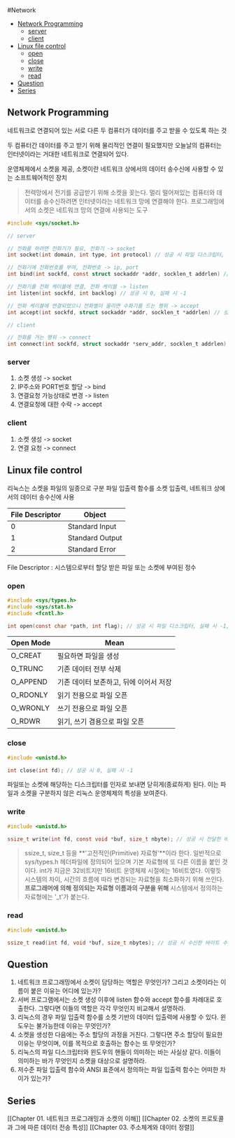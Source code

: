 #Network

- [Network Programming](#network-programming)
	- [server](#server)
	- [client](#client)
- [Linux file control](#linux-file-control)
	- [open](#open)
	- [close](#close)
	- [write](#write)
	- [read](#read)
- [Question](#question)
- [Series](#series)

## Network Programming

네트워크로 연결되어 있는 서로 다른 두 컴퓨터가 데이터를 주고 받을 수 있도록 하는 것

두 컴퓨터간 데이터를 주고 받기 위해 물리적인 연결이 필요했지만 오늘날의 컴퓨터는 인터넷이라는 거대한 네트워크로 연결되어 있다.

운영체제에서 소켓을 제공, 소켓이란 네트워크 상에서의 데이터 송수신에 사용할 수 있는 소프트웨어적인 장치

>전력망에서 전기를 공급받기 위해 소켓을 꽂는다.
멀리 떨어져있는 컴퓨터와 데이터를 송수신하려면 인터넷이라는 네트워크 망에 연결해야 한다.
프로그래밍에서의 소켓은 네트워크 망의 연결에 사용되는 도구

```c
#include <sys/socket.h>

// server

// 전화를 하려면 전화기가 필요, 전화기 -> socket
int socket(int domain, int type, int protocol) // 성공 시 파일 디스크립터, 실패 시 -1

// 전화기에 전화번호를 부여, 전화번호 -> ip, port
int bind(int sockfd, const struct sockaddr *addr, socklen_t addrlen) //  성공 시 0, 실패 시 -1

// 전화기를 전화 케이블에 연결, 전화 케이블 -> listen
int listen(int sockfd, int backlog) // 성공 시 0, 실패 시 -1

// 전화 케이블에 연결되었으니 전화벨이 울리면 수화기를 드는 행위 -> accept
int accept(int sockfd, struct sockaddr *addr, socklen_t *addrlen) // 성공 시 파일 디스크립터, 실패 시 -1

// client

// 전화를 거는 행위 -> connect
int connect(int sockfd, struct sockaddr *serv_addr, socklen_t addrlen) // 성공 시 0, 실패 시 -1

```

### server

1. 소켓 생성                          -> socket
2. IP주소와 PORT번호 할당 -> bind
3. 연결요청 가능상태로 변경 -> listen
4. 연결요청에 대한 수락        -> accept
### client

1. 소켓 생성 -> socket
2. 연결 요청 -> connect

## Linux file control

리눅스는 소켓을 파일의 일종으로 구분
파일 입출력 함수를 소켓 입출력, 네트워크 상에서의 데이터 송수신에 사용

|File Descriptor|Object|
|---|---|
|0|Standard Input|
|1|Standard Output|
|2|Standard Error|

File Descriptor : 시스템으로부터 할당 받은 파일 또는 소켓에 부여된 정수

### open

```c
#include <sys/types.h>
#include <sys/stat.h>
#include <fcntl.h>

int open(const char *path, int flag); // 성공 시 파일 디스크립터, 실패 시 -1, flag : 파일의 오픈 모드 정보
```

|Open Mode|Mean|
|---|---|
|O_CREAT|필요하면 파일을 생성|
|O_TRUNC|기존 데이터 전부 삭제|
|O_APPEND|기존 데이터 보존하고, 뒤에 이어서 저장|
|O_RDONLY|읽기 전용으로 파일 오픈|
|O_WRONLY|쓰기 전용으로 파일 오픈|
|O_RDWR|읽기, 쓰기 겸용으로 파일 오픈|

### close

```c
#include <unistd.h>

int close(int fd); // 성공 시 0, 실패 시 -1
```

파일또는 소켓에 해당하는 디스크립터를 인자로 보내면 닫히게(종료하게) 된다.
이는 파일과 소켓을 구분하지 않은 리눅스 운영체제의 특성을 보여준다.

### write

```c
#include <unistd.h>

ssize_t write(int fd, const void *buf, size_t nbyte); // 성공 시 전달한 바이트 수, 실패 시 -1
```


> ssize_t, size_t 등을 **'고전적인(Primitive) 자료형'**이라 한다.
>일반적으로 sys/types.h 헤더파일에 정의되어 있으며 기본 자료형에 또 다른 이름을 붙인 것이다.
>int가 지금은 32비트지만 16비트 운영체제 시절에는 16비트였다.
>이렇듯 시스템의 차이, 시간의 흐름에 따라 변경되는 자료형을 최소화하기 위해 쓰인다.
>**프로그래머에 의해 정의되는 자료형 이름과의 구분을 위해** 시스템에서 정의하는 자료형에는 '_t'가 붙는다.

### read

```c
#include <unistd.h>

ssize_t read(int fd, void *buf, size_t nbytes); // 성공 시 수신한 바이트 수(EOF이면 0), 실패 시 -1 반환
```

## Question

1. 네트워크 프로그래밍에서 소켓이 담당하는 역할은 무엇인가? 그리고 소켓이라는 이름이 붙은 이유는 어디에 있는가?
2. 서버 프로그램에서는 소켓 생성 이후에 listen 함수와 accept 함수를 차례대로 호출한다. 그렇다면 이들의 역할은 각각 무엇인지 비교해서 설명하라.
3. 리눅스의 경우 파일 입출력 함수를 소켓 기반의 데이터 입출력에 사용할 수 있다. 윈도우는 불가능한데 이유는 무엇인가?
4. 소켓을 생성한 다음에는 주소 할당의 과정을 거친다. 그렇다면 주소 할당이 필요한 이유는 무엇이며, 이를 목적으로 호출하는 함수는 또 무엇인가?
5. 리눅스의 파일 디스크립터와 윈도우의 핸들이 의미하는 바는 사실상 같다. 이들이 의미하는 바가 무엇인지 소켓을 대상으로 설명하라.
6. 저수준 파일 입출력 함수와 ANSI 표준에서 정의하는 파일 입출력 함수는 어떠한 차이가 있는가?

## Series

[[Chapter 01. 네트워크 프로그래밍과 소켓의 이해]]
[[Chapter 02. 소켓의 프로토콜과 그에 따른 데이터 전송 특성]]
[[Chapter 03. 주소체계와 데이터 정렬]]
